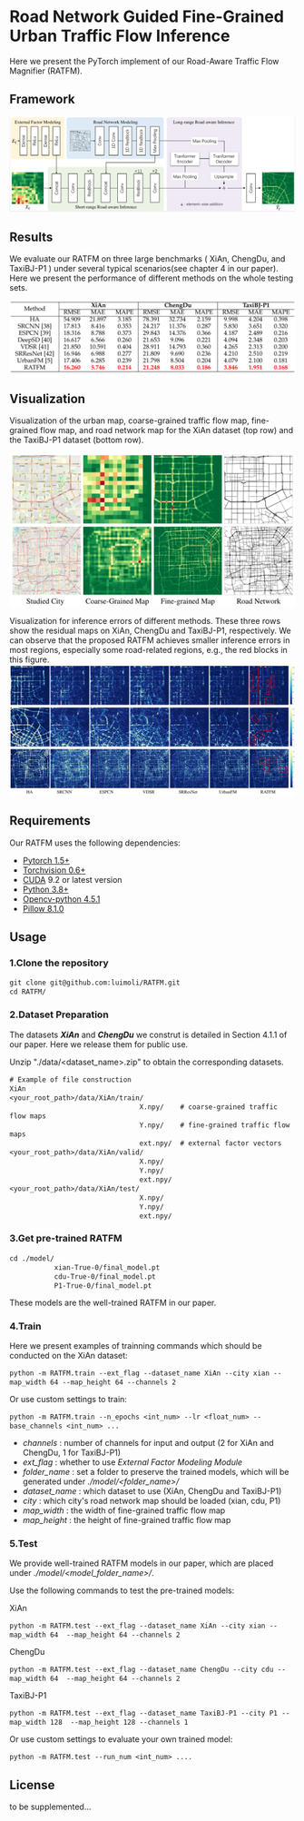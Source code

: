 # Road Network Guided Fine-Grained Urban Traffic Flow Inference
<!-- This work focus on how to accurately generate fine-grained data from coarse-grained data collected with a small number of traffic sensors, which is termed fine-grained urban traffic flow inference.
we propose a novel Road-Aware Traffic Flow Magnifier (RATFM), which fully exploits the prior knowledge of road network to learn the distribution patterns of fine-grained traffic flow. -->
Here we present the PyTorch implement of our Road-Aware Traffic Flow Magnifier (RATFM).
## Framework
<!-- ![](img/framework.png) -->
![](imgs/RATFM_network.png)

## Results
We evaluate our RATFM on three large benchmarks ( XiAn, ChengDu, and TaxiBJ-P1 ) under several typical scenarios(see chapter 4 in our paper).
Here we present the performance of different methods on the whole testing sets.

![](imgs/performance_comparision.png)

## Visualization
Visualization of the urban map, coarse-grained traffic flow map, fine-grained flow map, and road network map for the XiAn dataset (top row) and the TaxiBJ-P1 dataset (bottom row).

![](imgs/visualization_example.png)


Visualization for inference errors of different methods. These three rows show the residual maps on XiAn, ChengDu and TaxiBJ-P1,
respectively. We can observe that the proposed RATFM achieves smaller inference errors in most regions, especially some road-related regions,
e.g., the red blocks in this figure.
![](imgs/inference_errors.png)

<!-- to be supplemented... -->

## Requirements
Our RATFM uses the following dependencies: 

* [Pytorch 1.5+](https://pytorch.org/get-started/locally/)
* [Torchvision 0.6+](https://pytorch.org/get-started/locally/)
* [CUDA](https://developer.nvidia.com/cuda-downloads) 9.2 or latest version
* [Python 3.8+](https://www.python.org/downloads/)
* [Opencv-python 4.5.1](https://pypi.org/project/opencv-python/)
* [Pillow 8.1.0](https://pypi.org/project/Pillow/)

## Usage

###  1.Clone the repository
```
git clone git@github.com:luimoli/RATFM.git
cd RATFM/
```

### 2.Dataset Preparation
The datasets ***XiAn*** and ***ChengDu*** we construt is detailed in Section 4.1.1 of our paper. Here we release them for public use. 

Unzip "./data/<dataset_name>.zip" to obtain the corresponding datasets. 

<!-- For example, the path of training input need to be "./data/P1/train/X.npy". -->
```
# Example of file construction 
XiAn
<your_root_path>/data/XiAn/train/
                                X.npy/    # coarse-grained traffic flow maps
                                Y.npy/    # fine-grained traffic flow maps
                                ext.npy/  # external factor vectors
<your_root_path>/data/XiAn/valid/
                                X.npy/    
                                Y.npy/    
                                ext.npy/  
<your_root_path>/data/XiAn/test/
                                X.npy/    
                                Y.npy/    
                                ext.npy/  
```

### 3.Get pre-trained RATFM
```
cd ./model/
           xian-True-0/final_model.pt
           cdu-True-0/final_model.pt
           P1-True-0/final_model.pt
```
These models are the well-trained RATFM in our paper.

<!-- to be supplemented... -->


### 4.Train

Here we present examples of trainning commands which should be conducted on the XiAn dataset:

```
python -m RATFM.train --ext_flag --dataset_name XiAn --city xian --map_width 64 --map_height 64 --channels 2
```
<!-- Train RATFM without *External Factor Modeling Module*:
```
python -m RATFM.train --folder_name <your_custom_folder> --dataset_name XiAn --city xian --map_width 64 --map_height 64 --channels 2
``` -->
Or use custom settings to train:
```
python -m RATFM.train --n_epochs <int_num> --lr <float_num> --base_channels <int_num> ...
```
<!-- Several important input arguments: -->
- *channels* : number of channels for input and output (2 for XiAn and ChengDu, 1 for TaxiBJ-P1)
- *ext_flag* : whether to use *External Factor Modeling Module*
- *folder_name* : set a folder to preserve the trained models, which will be generated under *./model/<folder_name>/*
- *dataset_name* : which dataset to use (XiAn, ChengDu and TaxiBJ-P1)
- *city* : which city's road network map should be loaded (xian, cdu, P1)
- *map_width* : the width of fine-grained traffic flow map
- *map_height* : the height of fine-grained traffic flow map
<!-- - ... -->



<!-- to be supplemented... -->

### 5.Test
We provide well-trained RATFM models in our paper, which are placed under *./model/<model_folder_name>/*.

Use the following commands to test the pre-trained models:

XiAn
```
python -m RATFM.test --ext_flag --dataset_name XiAn --city xian --map_width 64  --map_height 64 --channels 2
```

ChengDu
```
python -m RATFM.test --ext_flag --dataset_name ChengDu --city cdu --map_width 64  --map_height 64 --channels 2
```

TaxiBJ-P1
```
python -m RATFM.test --ext_flag --dataset_name TaxiBJ-P1 --city P1 --map_width 128  --map_height 128 --channels 1
```

Or use custom settings to evaluate your own trained model:
```
python -m RATFM.test --run_num <int_num> ....
```




## License
to be supplemented...

